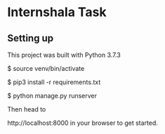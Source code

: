 # Internshala Task

## Setting up

This project was built with Python 3.7.3

$ source venv/bin/activate

$ pip3 install -r requirements.txt

$ python manage.py runserver

Then head to

http://localhost:8000 in your browser to get started.
